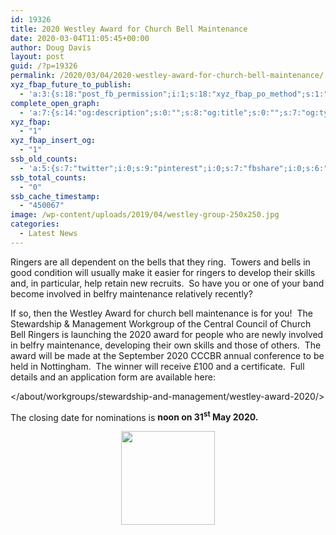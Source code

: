 ```yaml
---
id: 19326
title: 2020 Westley Award for Church Bell Maintenance
date: 2020-03-04T11:05:45+00:00
author: Doug Davis
layout: post
guid: /?p=19326
permalink: /2020/03/04/2020-westley-award-for-church-bell-maintenance/
xyz_fbap_future_to_publish:
  - 'a:3:{s:18:"post_fb_permission";i:1;s:18:"xyz_fbap_po_method";s:1:"2";s:16:"xyz_fbap_message";s:62:"News item added to the CCCBR website: {POST_TITLE} {PERMALINK}";}'
complete_open_graph:
  - 'a:7:{s:14:"og:description";s:0:"";s:8:"og:title";s:0:"";s:7:"og:type";s:0:"";s:12:"twitter:card";s:7:"summary";s:15:"twitter:creator";s:0:"";s:19:"twitter:description";s:0:"";s:8:"og:image";s:5:"16738";}'
xyz_fbap:
  - "1"
xyz_fbap_insert_og:
  - "1"
ssb_old_counts:
  - 'a:5:{s:7:"twitter";i:0;s:9:"pinterest";i:0;s:7:"fbshare";i:0;s:6:"reddit";i:0;s:6:"tumblr";N;}'
ssb_total_counts:
  - "0"
ssb_cache_timestamp:
  - "450067"
image: /wp-content/uploads/2019/04/westley-group-250x250.jpg
categories:
  - Latest News
---
```

Ringers are all dependent on the bells that they ring.  Towers and bells in good condition will usually make it easier for ringers to develop their skills and, in particular, help retain new recruits.  So have you or one of your band become involved in belfry maintenance relatively recently?

If so, then the Westley Award for church bell maintenance is for you!  The Stewardship & Management Workgroup of the Central Council of Church Bell Ringers is launching the 2020 award for people who are newly involved in belfry maintenance, developing their own skills and those of others.  The award will be made at the September 2020 CCCBR annual conference to be held in Nottingham.  The winner will receive £100 and a certificate.  Full details and an application form are available here:

</about/workgroups/stewardship-and-management/westley-award-2020/>

The closing date for nominations is **noon on 31<sup>st</sup> May 2020.**

<p style="text-align: center;">
  <img loading="lazy" class="alignnone wp-image-14176 size-thumbnail" src="https://cccbr.org.uk/wp-content/uploads/2018/08/mslogo-150x150.png" alt="" width="150" height="150" srcset="https://cccbr.org.uk/wp-content/uploads/2018/08/mslogo-150x150.png 150w, https://cccbr.org.uk/wp-content/uploads/2018/08/mslogo-300x300.png 300w, https://cccbr.org.uk/wp-content/uploads/2018/08/mslogo-100x100.png 100w, https://cccbr.org.uk/wp-content/uploads/2018/08/mslogo.png 346w" sizes="(max-width: 150px) 100vw, 150px" />
</p>

